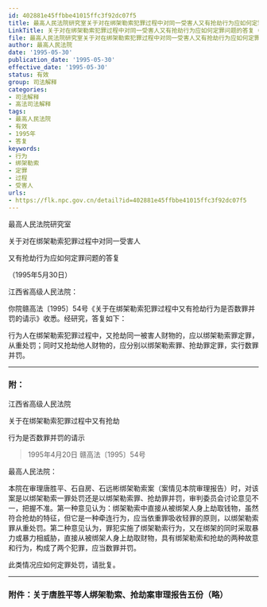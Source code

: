 ```yaml
---
id: 402881e45ffbbe41015ffc3f92dc07f5
title: 最高人民法院研究室关于对在绑架勒索犯罪过程中对同一受害人又有抢劫行为应如何定罪问题的答复
LinkTitle: 关于对在绑架勒索犯罪过程中对同一受害人又有抢劫行为应如何定罪问题的答复（1995）
file: 最高人民法院研究室关于对在绑架勒索犯罪过程中对同一受害人又有抢劫行为应如何定罪问题的答复_19950530_402881e45ffbbe41015ffc3f92dc07f5.docx
author: 最高人民法院
date: '1995-05-30'
publication_date: '1995-05-30'
effective_date: '1995-05-30'
status: 有效
group: 司法解释
categories:
- 司法解释
- 高法司法解释
tags:
- 最高人民法院
- 有效
- 1995年
- 答复
keywords:
- 行为
- 绑架勒索
- 定罪
- 过程
- 受害人
urls:
- https://flk.npc.gov.cn/detail?id=402881e45ffbbe41015ffc3f92dc07f5
---
```


最高人民法院研究室

关于对在绑架勒索犯罪过程中对同一受害人

又有抢劫行为应如何定罪问题的答复

（1995年5月30日）

江西省高级人民法院：

你院赣高法〔1995〕54号《关于在绑架勒索犯罪过程中又有抢劫行为是否数罪并罚的请示》收悉。经研究，答复如下：

行为人在绑架勒索犯罪过程中，又抢劫同一被害人财物的，应以绑架勒索罪定罪，从重处罚；同时又抢劫他人财物的，应分别以绑架勒索罪、抢劫罪定罪，实行数罪并罚。

---

### 附：

江西省高级人民法院

关于在绑架勒索犯罪过程中又有抢劫

行为是否数罪并罚的请示

> 1995年4月20日 赣高法〔1995〕54号

最高人民法院：

本院在审理唐胜平、石自房、石远彬绑架勒索案（案情见本院审理报告）时，对该案是以绑架勒索一罪处罚还是以绑架勒索罪、抢劫罪并罚，审判委员会讨论意见不一，把握不准。第一种意见认为：绑架勒索中直接从被绑架人身上劫取钱物，虽然符合抢劫的特征，但它是一种牵连行为，应当依重罪吸收轻罪的原则，以绑架勒索罪从重处罚。第二种意见认为，罪犯实施了绑架勒索行为，又在绑架的同时采取暴力或暴力相威胁，直接从被绑架人身上劫取财物，具有绑架勒索和抢劫的两种故意和行为，构成了两个犯罪，应当数罪并罚。

此类情况应如何定罪处罚，请批复。

---

### 附件：关于唐胜平等人绑架勒索、抢劫案审理报告五份（略）
